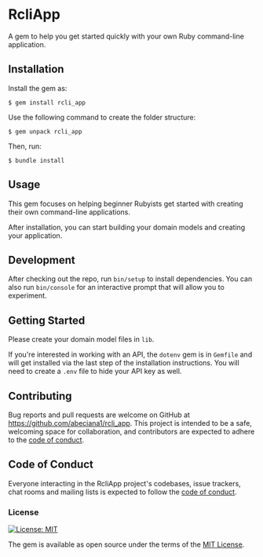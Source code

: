 # RcliApp

A gem to help you get started quickly with your own Ruby command-line application.

## Installation

Install the gem as:

    $ gem install rcli_app


Use the following command to create the folder structure:

    $ gem unpack rcli_app

Then, run:

    $ bundle install

## Usage

This gem focuses on helping beginner Rubyists get started with creating their own command-line applications.

After installation, you can start building your domain models and creating your application.

## Development

After checking out the repo, run `bin/setup` to install dependencies. You can also run `bin/console` for an interactive prompt that will allow you to experiment.

## Getting Started

Please create your domain model files in `lib`.

If you're interested in working with an API, the `dotenv` gem is in `Gemfile` and will get installed via the last step of the installation instructions. You will need to create a `.env` file to hide your API key as well.

## Contributing

Bug reports and pull requests are welcome on GitHub at https://github.com/abeciana1/rcli_app. This project is intended to be a safe, welcoming space for collaboration, and contributors are expected to adhere to the [code of conduct](https://github.com/abeciana1/rcli_app/blob/master/CODE_OF_CONDUCT.md).


## Code of Conduct

Everyone interacting in the RcliApp project's codebases, issue trackers, chat rooms and mailing lists is expected to follow the [code of conduct](https://github.com/abeciana1/rcli_app/blob/master/CODE_OF_CONDUCT.md).

### License
[![License: MIT](https://img.shields.io/badge/License-MIT-yellow.svg)](https://opensource.org/licenses/MIT)

The gem is available as open source under the terms of the [MIT License](http://opensource.org/licenses/MIT).